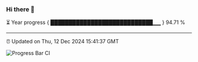 ### Hi there 👋

⏳ Year progress { ████████████████████████████▁▁ } 94.71 %

---

⏰ Updated on Thu, 12 Dec 2024 15:41:37 GMT

![Progress Bar CI](https://github.com/IshwaranRudhara/GIT-ACTION/workflows/Progress%20Bar%20CI/badge.svg)
